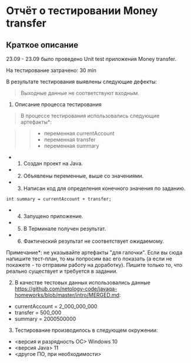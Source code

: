 # Отчёт о тестировании Money transfer #
## Краткое описание ##
23.09 - 23.09 было проведено Unit test приложения Money transfer.

На тестирование затрачено: 30 min

В результате тестирования выявлены следующие дефекты:
>    Выходные данные не соответствуют входным. 

1.  Описание процесса тестирования
>    В процессе тестирования использовались следующие артефакты*:

>> * переменная currentAccount
>> * переменная transfer
>> * переменная summary

   + 1.  Создан проект на Java.
   + 2.  Объявлены переменные, выше со значениями. 
   + 3. Написан код для определения конечного значения по заданию. 
```
int summary = currentAccount + transfer;
```
   + 4. Запущено приложение.
   + 5. В Терминале получен результат. 
   + 6. Фактический результат не соответствует ожидаемому. 


Примечание*: не указывайте артефакты "для галочки". Если вы сюда напишите тест-план, то мы попросим вас его показать (а если не покажете - то отправим работу на доработку). Пишите только то, что реально существует и требуется в задании.

2.  В качестве тестовых данных использовались данные https://github.com/netology-code/javaqa-homeworks/blob/master/intro/MERGED.md:

 * currentAccount = 2_000_000_000
 * transfer = 500_000
 * summary = 2000500000

3. Тестирование производилось в следующем окружении:

 * <версия и разрядность ОС> Windows 10
 * <версия Java> 11
 * <другое ПО, при необходимости>

